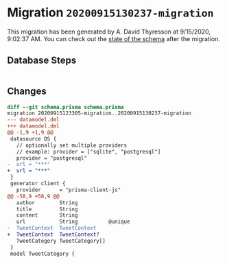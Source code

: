 # Migration `20200915130237-migration`

This migration has been generated by A. David Thyresson at 9/15/2020, 9:02:37 AM.
You can check out the [state of the schema](./schema.prisma) after the migration.

## Database Steps

```sql

```

## Changes

```diff
diff --git schema.prisma schema.prisma
migration 20200915123305-migration..20200915130237-migration
--- datamodel.dml
+++ datamodel.dml
@@ -1,9 +1,9 @@
 datasource DS {
   // optionally set multiple providers
   // example: provider = ["sqlite", "postgresql"]
   provider = "postgresql"
-  url = "***"
+  url = "***"
 }
 generator client {
   provider      = "prisma-client-js"
@@ -58,9 +58,9 @@
   author        String
   title         String
   content       String
   url           String          @unique
-  TweetContext  TweetContext
+  TweetContext  TweetContext?
   TweetCategory TweetCategory[]
 }
 model TweetCategory {
```


